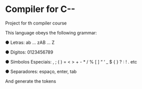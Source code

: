 # Compiler for C--

Project for th compiler course

This language obeys the following grammar:

● Letras: ab ... zAB ... Z

● Dígitos: 0123456789

● Símbolos Especiais: , ; ( ) = < > + - * / % [ ] “ ‘ _ $ { } ? : ! . etc

● Separadores: espaço, enter, tab

And generate the tokens
